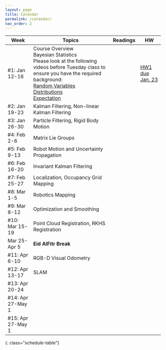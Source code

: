 ```yaml
---
layout: page
title: Calendar
permalink: /calendar/
nav_order: 2
---
```

| Week              | Topics                                                                    | Readings | HW |
|-------------------|---------------------------------------------------------------------------|----------|----|
| #1: Jan 12-16     | Course Overview<br />Bayesian Statistics<br />Please look at the following videos before Tuesday class to ensure you have the required background: <br />[Random Variables](https://www.youtube.com/watch?v=ijX8Xs0OaAs)<br />[Distributions](https://www.youtube.com/watch?v=X7ePpI4qgTQ)<br />[Expectation](https://www.youtube.com/watch?v=z4qv272LSKw) |          |  [HW1 due Jan. 23](https://github.com/alialbeladi-courses/ee656/tree/main/homeworks/hw01)  |
| #2: Jan 19-23 |           Kalman Filtering, Non-linear Kalman Filtering                                                                                 |          |     |
| #3: Jan 26-30       |     Particle Filtering, Rigid Body Motion                       			                                    |          |      |
| #4: Feb 2-6      |        Matrix Lie Groups                                                                   |          |    |
| #5: Feb 9-13     |        Robot Motion and Uncertainty Propagation                                                                    |          |    |
| #6: Feb 16-20     |       Invariant Kalman Filtering                                                                   |          |        |
| #7: Feb 25-27       |     Localization, Occupancy Grid Mapping                                                                      |          |        |
| #8: Mar 1-5      |        Robotics Mapping                                                                   |          |    |
| #9: Mar 8-12     |        Optimization and Smoothing                                                                  |          |        |
| #10: Mar 15-19    |       Point Cloud Registration, RKHS Registration                                                                    |          |        |
|  Mar 25-Apr 5| **Eid AlFitr Break**| | |
| #11: Apr 6-10 |           RGB-D Visual Odometry                                                                |          |        |
| #12: Apr 13-17      |     SLAM                                                                      |          |        |
| #13: Apr 20-24    |                                      							            |          |        |
| #14: Apr 27-May 1   |                                                                           |          |        |
| #15: Apr 27-May 1 | | | |
{: class="schedule-table"}
